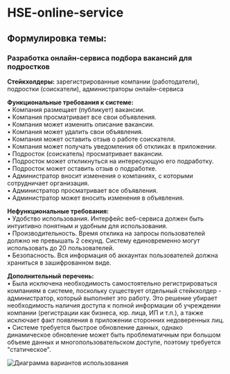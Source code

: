 # HSE-online-service

## Формулировка темы: 
### Разработка онлайн-сервиса подбора вакансий для подростков

**Стейкхолдеры:** зарегистрированные компании (работодатели), подростки (соискатели), администраторы онлайн-сервиса

**Функциональные требования к системе:**  
• Компания размещает (публикует) вакансии.  
• Компания просматривает все свои объявления.  
• Компания может изменить описание вакансии.  
• Компания может удалить свои объявления.  
• Компания может оставить отзыв о работе соискателя.  
• Компания может получать уведомления об откликах в приложении.  
• Подросток (соискатель) просматривает вакансии.  
• Подросток может откликнуться на интересующую его подработку.  
• Подросток может оставить отзыв о подработке.  
• Администратор вносит изменения о компаниях, с которыми сотрудничает организация.  
• Администратор просматривает все объявления.  
• Администратор может вносить изменения в объявления.  

**Нефункциональные требования:**  
• Удобство использования. Интерфейс веб-сервиса должен быть интуитивно понятным и удобным для использования.  
• Производительность. Время отклика на запросы пользователей должно не превышать 2 секунд. Систему единовременно могут использовать до 20 пользователей.  
• Безопасность. Вся информация об аккаунтах пользователей должна храниться в зашифрованном виде.  

**Дополнительный перечень:**  
• Была исключена необходимость самостоятельно регистрироваться компаниям в системе, поскольку существует отдельный стейкхолдер - администратор, который выполняет это работу. Это решение убирает необходимость наличия доступа к полной информации об учреждении компании (регистрации как бизнеса, юр. лица, ИП и т.п.), а также исключает факт появления в приложении сторонних недоверенных лиц.  
• Системе требуется быстрое обновление данных, однако динамическое обновление может быть проблематичным при большом объеме данных и многопользовательском доступе, поэтому требуется "статическое".  

![Диаграмма вариантов использования](UseCaseDiag.png)